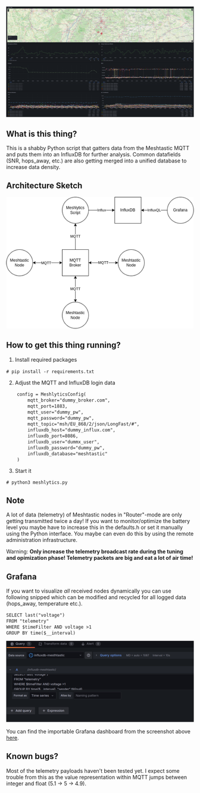 ![Meshlytics](doc/grafana.png)

## What is this thing?

This is a shabby Python script that gatters data from the Meshtastic MQTT and puts them into an InfluxDB for further analysis.  Common datafields (SNR, hops_away, etc.) are also getting merged into a unified database to increase data density.

## Architecture Sketch 

![Meshlytics Architecture](doc/architecture.drawio.png)

## How to get this thing running?


1. Install required packages

`# pip install -r requirements.txt`

2. Adjust the MQTT and InfluxDB login data

```
    config = MeshlyticsConfig(
        mqtt_broker="dummy_broker.com",
        mqtt_port=1883,
        mqtt_user="dummy_pw",
        mqtt_password="dummy_pw",
        mqtt_topic="msh/EU_868/2/json/LongFast/#",
        influxdb_host="dummy_influx.com",
        influxdb_port=8086,
        influxdb_user="dummx_user",
        influxdb_password="dummy_pw",
        influxdb_database="meshtastic"
    )
```

3. Start it 

```
# python3 meshlytics.py
```

## Note

A lot of data (telemetry) of Meshtastic nodes in "Router"-mode are only getting transmitted twice a day! If you want to monitor/optimize the battery level you maybe have to increase this in the defaults.h or set it manually using the Python interface. You maybe can even do this by using the  remote administration infrastructure.

Warning: **Only increase the telemetry broadcast rate during the tuning and opimization phase! Telemetry packets are big and eat a lot of air time!**

## Grafana

If you want to visualize *all* received nodes dynamically you can use following snipped which can be modified and recycled for all logged data (hops_away, temperature etc.).

```
SELECT last("voltage") 
FROM "telemetry" 
WHERE $timeFilter AND voltage >1
GROUP BY time($__interval)
```


![Meshlytics](doc/grafana-settings.png)


You can find the importable Grafana dashboard from the screenshot above [here](./doc/meshtastic-grafana-dashboard.json).

## Known bugs?

Most of the telemetry payloads haven't been tested yet. I expect some trouble from this as the value representation within MQTT jumps between integer and float (5.1 -> 5 -> 4.9).